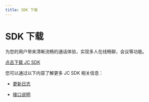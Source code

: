 ```yaml
---
title: SDK 下载
---
```

# SDK 下载

为您的用户带来清晰流畅的通话体验，实现多人在线畅聊，会议等功能。

[点击下载 JC
SDK](https://developer.juphoon.com/portal/cn/downloadsdk/download_sdk.php?filename=JC-SDK-Windows-V2_1.tar.gz)

您可以通过以下内容了解更多 JC SDK 相关信息：

- [更新日志](/cn/juphoon_platform/05_download/03_log.html?platform=twindows)

- [接口说明](https://developer.juphoon.com/portal/reference/V2.1/windows/html/e36ffb00-647f-0198-a895-56556009f19d.htm)
